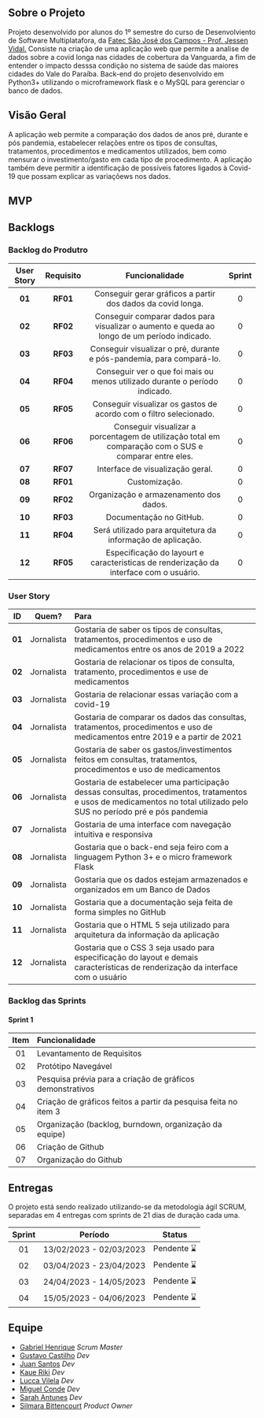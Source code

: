 ## Sobre o Projeto
Projeto desenvolvido por alunos do 1º semestre do curso de Desenvolviento de Software Multiplatafora, da [Fatec São José dos Campos - Prof. Jessen Vidal.](https://fatecsjc-prd.azurewebsites.net/)
Consiste na criação de uma aplicação web que permite a analise de dados sobre a covid longa nas cidades de cobertura da Vanguarda, a fim de entender o impacto desssa condição no sistema de saúde das maiores cidades do Vale do Paraíba.
Back-end do projeto desenvolvido em Python3+ utilizando o microframework flask e o MySQL para gerenciar o banco de dados.

## Visão Geral
A aplicação web permite a comparação dos dados de anos pré, durante e pós pandemia, estabelecer relações entre os tipos de consultas, tratamentos, procedimentos e medicamentos utilizados, bem como mensurar o investimento/gasto em cada tipo de procedimento.
A aplicação também deve permitir a identificação de possíveis fatores ligados à Covid-19 que possam explicar as variaçõews nos dados.

## MVP

## Backlogs

### Backlog do Produtro
| User Story | Requisito | Funcionalidade | Sprint |
| :--:       | :-----------:|:--------------:     |:--:    |
| **01** | **RF01** | Conseguir gerar gráficos a partir dos dados da covid longa. | 0 |
| **02** | **RF02** | Conseguir comparar dados para visualizar o aumento e queda ao longo de um período indicado. | 0 |
| **03** | **RF03** | Conseguir visualizar o pré, durante e pós-pandemia, para compará-lo. | 0 |
| **04** | **RF04** | Conseguir ver o que foi mais ou menos utilizado durante o período indicado. | 0 |
| **05** | **RF05** | Conseguir visualizar os gastos de acordo com o filtro selecionado. | 0 |  
| **06** | **RF06** | Conseguir visualizar a porcentagem de utilização total em comparação com o SUS e comparar entre eles. | 0 |
| **07** | **RF07** | Interface de visualização geral. | 0 |
| **08** | **RF01** | Customização. | 0 |
| **09** | **RF02** | Organização e armazenamento dos dados. | 0 |
| **10** | **RF03** | Documentação no GitHub. | 0 |
| **11** | **RF04** | Será utilizado para arquitetura da informação de aplicação. | 0 |
| **12** | **RF05** | Especificação do layourt e caracteristicas de renderização da interface com o usuário. | 0 |

### User Story
 ID | Quem? | Para |
|:--------------:  | :----------:|:---------------------------------------------------------|
| **01** |   Jornalista   |Gostaria de saber os tipos de consultas, tratamentos, procedimentos e uso de medicamentos entre os anos de 2019 a 2022|Para compara-los e obter conteúdo para a sua matéria.|
| **02** |   Jornalista   |Gostaria de relacionar os tipos de consulta, tratamento, procedimentos e use de medicamentos|Para saber quais tiveram aumento e quais tiveram queda, a fim de obter conteúdo para sua matéria.|
| **03** |   Jornalista   |Gostaria de relacionar essas variação com a covid-19| Para obter conteúdo para a sua matéria.|
| **04** |   Jornalista   |Gostaria de comparar os dados das consultas, tratamentos, procedimentos e uso de medicamentos entre 2019 e a partir de 2021| Para saber quais foram mais usados em pacientes de covid longa, a fim de obter conteúdo para sua matéria.|
| **05** |   Jornalista   |Gostaria de saber os gastos/investimentos feitos em consultas, tratamentos, procedimentos e uso de medicamentos| Para dObter conteúdo para sua matéria.| 
| **06** |   Jornalista   |Gostaria de estabelecer uma participação dessas consultas, procedimentos, tratamentos e usos de medicamentos no total utilizado pelo SUS no período pré e pós pandemia|Para obter conteúdo para sua matéria.|
| **07** |   Jornalista   |Gostaria de uma interface com navegação intuitiva e responsiva|Para usar a aplicação.|
| **08** |   Jornalista   |Gostaria que o back-end seja feiro com a linguagem Python 3+ e o micro framework Flask|Para Fazer costumizações.|
| **09** |   Jornalista   |Gostaria que os dados estejam armazenados e organizados em um Banco de Dados|Para serem mais acessíveis.|
| **10** |   Jornalista   |Gostaria que a documentação seja feita de forma simples no GitHub|Para controle de versão dos artefatos do projeto.|
| **11** |   Jornalista   |Gostaria que o HTML 5 seja utilizado para arquitetura da informação da aplicação|Para fazer customizações.|
| **12** |   Jornalista   |Gostaria que o CSS 3 seja usado para especificação do layout e demais características de renderização da interface com o usuário|Para fazer customizações.|

### Backlog das Sprints
#### Sprint 1
| Item | Funcionalidade                  |
| :--: | :------------------------- |
|  01  | Levantamento de Requisitos |
|  02  | Protótipo Navegável |
|  03  | Pesquisa prévia para a criação de gráficos demonstrativos |
|  04  | Criação de gráficos feitos a partir da pesquisa feita no item 3 |
|  05  | Organização (backlog, burndown, organização da equipe) |
|  06  | Criação de Github |
|  07  | Organização do Github |

## Entregas
<span id="entregas"></span>
O projeto está sendo realizado utilizando-se da metodologia ágil SCRUM, separadas em 4 entregas com sprints de 21 dias de duração cada uma. <br>

| Sprint| Período | Status |
|:-----:|:----------:|:---------:|
| 01 |   13/02/2023 - 02/03/2023 | Pendente :hourglass: | 
| 02 |   03/04/2023 - 23/04/2023 | Pendente :hourglass: |  
| 03 |   24/04/2023 - 14/05/2023 | Pendente :hourglass: | 
| 04 |   15/05/2023 - 04/06/2023 | Pendente :hourglass: |  

## Equipe
- [Gabriel Henrique](https://github.com/GaSiqueira) _Scrum Master_
- [Gustavo Castilho](https://github.com/GustavoCastilhoLucena) _Dev_
- [Juan Santos](https://github.com/JuanSantosVale) _Dev_
- [Kaue Riki](https://github.com/kaueriki) _Dev_
- [Lucca Vilela](https://github.com/luccavilela) _Dev_
- [Miguel Conde](https://github.com/miguelcondesantos) _Dev_
- [Sarah Antunes](https://github.com/Amentine) _Dev_
- [Silmara Bittencourt](https://github.com/SBittencourt) _Product Owner_
